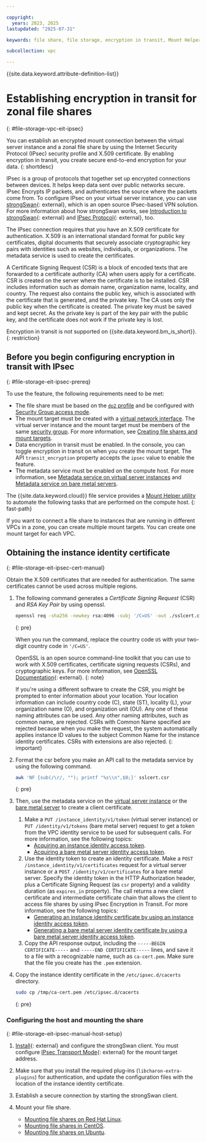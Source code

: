 ```yaml
---

copyright:
  years: 2023, 2025
lastupdated: "2025-07-31"

keywords: file share, file storage, encryption in transit, Mount Helper, IPsec, secure connection, mount share

subcollection: vpc

---
```


{{site.data.keyword.attribute-definition-list}}

# Establishing encryption in transit for zonal file shares
{: #file-storage-vpc-eit-ipsec}

You can establish an encrypted mount connection between the virtual server instance and a zonal file share by using the Internet Security Protocol (IPsec) security profile and X.509 certificate. By enabling encryption in transit, you create secure end-to-end encryption for your data.
{: shortdesc}

IPsec is a group of protocols that together set up encrypted connections between devices. It helps keep data sent over public networks secure. IPsec Encrypts IP packets, and authenticates the source where the packets come from. To configure IPsec on your virtual server instance, you can use [strongSwan](https://www.strongswan.org/){: external}, which is an open source IPsec-based VPN solution. For more information about how strongSwan works, see [Introduction to strongSwan](https://docs.strongswan.org/docs/5.9/howtos/introduction.html){: external} and [IPsec Protocol](https://docs.strongswan.org/docs/5.9/howtos/ipsecProtocol.html){: external}, too.

The IPsec connection requires that you have an X.509 certificate for authentication. X.509 is an international standard format for public key certificates, digital documents that securely associate cryptographic key pairs with identities such as websites, individuals, or organizations. The metadata service is used to create the certificates.

A Certificate Signing Request (CSR) is a block of encoded texts that are forwarded to a certificate authority (CA) when users apply for a certificate. CSR is created on the server where the certificate is to be installed. CSR includes information such as domain name, organization name, locality, and country. The request also contains the public key, which is associated with the certificate that is generated, and the private key. The CA uses only the public key when the certificate is created. The private key must be saved and kept secret. As the private key is part of the key pair with the public key, and the certificate does not work if the private key is lost.


Encryption in transit is not supported on {{site.data.keyword.bm_is_short}}.
{: restriction}

## Before you begin configuring encryption in transit with IPsec
{: #file-storage-eit-ipsec-prereq}

To use the feature, the following requirements need to be met:
- The file share must be based on the [`dp2` profile](/docs/vpc?topic=vpc-file-storage-profiles&interface=api#dp2-profile) and be configured with [Security Group access mode](/docs/vpc?topic=vpc-file-storage-vpc-about#fs-share-mount-targets). 
- The mount target must be created with a [virtual network interface](/docs/vpc?topic=vpc-vni-about). The virtual server instance and the mount target must be members of the same [security group](/docs/vpc?topic=vpc-using-security-groups). For more information, see [Creating file shares and mount targets](/docs/vpc?topic=vpc-file-storage-create).
- Data encryption in transit must be enabled. In the console, you can toggle encryption in transit on when you create the mount target. The API `transit_encryption` property accepts the `ipsec` value to enable the feature.
- The metadata service must be enabled on the compute host. For more information, see [Metadata service on virtual server instances](/docs/vpc?topic=vpc-imd-about) and [Metadata service on bare metal servers](/docs/vpc?topic=vpc-bare-metal-server-metadata-about).

The {{site.data.keyword.cloud}} file service provides a [Mount Helper utility](/docs/vpc?topic=vpc-fs-mount-helper-utility) to automate the following tasks that are performed on the compute host.
{: fast-path}

If you want to connect a file share to instances that are running in different VPCs in a zone, you can create multiple mount targets. You can create one mount target for each VPC.

## Obtaining the instance identity certificate
{: #file-storage-eit-ipsec-cert-manual}

Obtain the X.509 certificates that are needed for authentication. The same certificates cannot be used across multiple regions.

1. The following command generates a *Certificate Signing Request* (CSR) and *RSA Key Pair* by using openssl.
   ```sh
   openssl req -sha256 -newkey rsa:4096 -subj '/C=US' -out ./sslcert.csr -keyout file.key -nodes
   ```
   {: pre}

   When you run the command, replace the country code `US` with your two-digit country code in `'/C=US'`.

   OpenSSL is an open source command-line toolkit that you can use to work with X.509 certificates, certificate signing requests (CSRs), and cryptographic keys. For more information, see [OpenSSL Documentation](https://docs.openssl.org/){: external}.
   {: note}

   If you're using a different software to create the CSR, you might be prompted to enter information about your location. Your location information can include country code (C), state (ST), locality (L), your organization name (O), and organization unit (OU). Any one of these naming attributes can be used. Any other naming attributes, such as common name, are rejected. CSRs with Common Name specified are rejected because when you make the request, the system automatically applies instance ID values to the subject Common Name for the instance identity certificates. CSRs with extensions are also rejected.
   {: important}

2. Format the csr before you make an API call to the metadata service by using the following command.
   ```sh
   awk 'NF {sub(/\r/, ""); printf "%s\\n",$0;}' sslcert.csr
   ```
   {: pre}

3. Then, use the metadata service on the [virtual server instance](/docs/vpc?topic=vpc-imd-identity-operations#imd-json-token) or the [bare metal server](/docs/vpc?topic=vpc-metal-server-metadata-about) to create a client certificate. 
   1. Make a `PUT /instance_identity/v1/token` (virtual server instance) or `PUT /identity/v1/tokens` (bare metal server) request to get a token from the VPC identity service to be used for subsequent calls. For more information, see the following topics:
      - [Acquiring an instance identity access token](/docs/vpc?topic=vpc-imd-configure-service&interface=api#imd-json-token).
      - [Acquiring a bare metal server identity access token](/docs/vpc?topic=vpc-configure-metadata-service-bare-metal&interface=api#metadata-json-token-bare-metal).
   1. Use the identity token to create an identity certificate. Make a `POST /instance_identity/v1/certificates` request for a virtual server instance or a `POST /identity/v1/certificates` for a bare metal server. Specify the identity token in the HTTP Authorization header, plus a Certificate Signing Request (as `csr` property) and a validity duration (as `expires_in` property). The call returns a new client certificate and intermediate certificate chain that allows the client to access file shares by using IPsec Encryption in Transit. For more information, see the following topics:
      - [Generating an instance identity certificate by using an instance identity access token](/docs/vpc?topic=vpc-imd-configure-service&interface=api#imd-acquire-certificate).
      - [Generating a bare metal server identity certificate by using a bare metal server identity access token](/docs/vpc?topic=vpc-configure-metadata-service-bare-metal&interface=api#metadata-acquire-certificate-bare-metal).
   1. Copy the API response output, including the `-----BEGIN CERTIFICATE-----` and `-----END CERTIFICATE-----` lines, and save it to a file with a recognizable name, such as `ca-cert.pem`. Make sure that the file you create has the `.pem` extension.
   
4. Copy the instance identity certificate in the `/etc/ipsec.d/cacerts` directory.
   ```sh
   sudo cp /tmp/ca-cert.pem /etc/ipsec.d/cacerts
   ```
   {: pre}

### Configuring the host and mounting the share
{: #file-storage-eit-ipsec-manual-host-setup}

1. [Install](https://docs.strongswan.org/docs/latest/install/install.html){: external} and configure the strongSwan client. You must configure [IPsec Transport Mode](https://docs.strongswan.org/docs/latest/howtos/ipsecProtocol.html#_ipsec_transport_mode){: external} for the mount target address. 

1. Make sure that you install the required plug-ins (`libcharon-extra-plugins`) for authentication, and update the configuration files with the location of the instance identity certificate.

1. Establish a secure connection by starting the strongSwan client.

1. Mount your file share.
   * [Mounting file shares on Red Hat Linux](/docs/vpc?topic=vpc-file-storage-mount-RHEL).
   * [Mounting file shares in CentOS](/docs/vpc?topic=vpc-file-storage-mount-centos).
   * [Mounting file shares on Ubuntu](/docs/vpc?topic=vpc-file-storage-mount-ubuntu).
